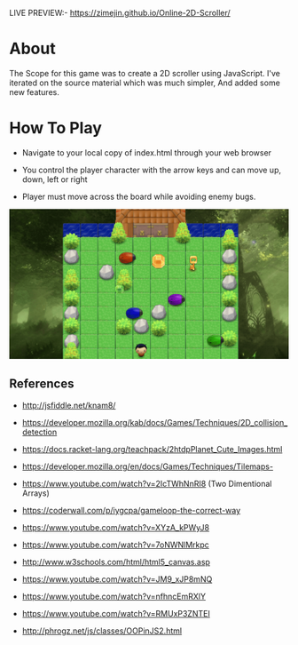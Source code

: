 LIVE PREVIEW:-  https://zimejin.github.io/Online-2D-Scroller/

About
=====
The Scope for this game was to create a 2D scroller using JavaScript. I've iterated on the source material which was much simpler, And added some new features. 

How To Play
===============================
* Navigate to your local copy of index.html through your web browser

* You control the player character with the arrow keys and can move up, down, left or right

* Player must move across the board while avoiding enemy bugs.

![Image](https://github.com/zimejin/Arcade-Game-Udacity-FE-Nano-degree-Project/blob/master/screenshot.png?raw=true)

References
-----------------
- http://jsfiddle.net/knam8/
- https://developer.mozilla.org/kab/docs/Games/Techniques/2D_collision_detection
- https://docs.racket-lang.org/teachpack/2htdpPlanet_Cute_Images.html
- https://developer.mozilla.org/en/docs/Games/Techniques/Tilemaps-
- https://www.youtube.com/watch?v=2IcTWhNnRI8  (Two Dimentional Arrays)
- https://coderwall.com/p/iygcpa/gameloop-the-correct-way
- https://www.youtube.com/watch?v=XYzA_kPWyJ8

- https://www.youtube.com/watch?v=7oNWNlMrkpc
- http://www.w3schools.com/html/html5_canvas.asp
- https://www.youtube.com/watch?v=JM9_xJP8mNQ
- https://www.youtube.com/watch?v=nfhncEmRXlY
- https://www.youtube.com/watch?v=RMUxP3ZNTEI
- http://phrogz.net/js/classes/OOPinJS2.html
